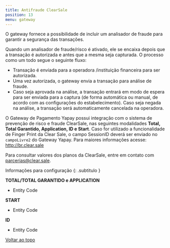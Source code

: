 ```yaml
---
title: Antifraude ClearSale
position: 13
menu: gateway
---
```


O gateway fornece a possibilidade de incluir um analisador de fraude para garantir a segurança das transações.

Quando um analisador de fraude/risco é ativado, ele se encaixa depois que a transação é autorizada e antes que a mesma seja capturada. O processo como um todo segue o seguinte fluxo:

* Transação é enviada para a operadora /instituição financeira para ser autorizada.
* Uma vez autorizada, o gateway envia a transação para análise de fraude.
* Caso seja aprovada na análise, a transação entrará em modo de espera para ser enviada para a captura (de forma automática ou manual, de acordo com as configurações do estabelecimento). Caso seja negada na análise, a transação será automaticamente cancelada na operadora.

O Gateway de Pagamento Yapay possui integração com o sistema de prevenção de risco e fraude ClearSale, nas seguintes modalidades **Total, Total Garantido, Application, ID e Start**. Caso for utilizado a funcionalidade de Finger Print da Clear Sale, o campo SessionID deverá ser enviado no `campoLivre2` do Gateway Yapay. Para maiores informações acesse: <a href="http://br.clear.sale" target="_blank" class="linkPadraoVerde">http://br.clear.sale</a>


Para consultar valores dos planos da ClearSale, entre em contato com <a href="mailto:parcerias@clear.sale" target="_blank" class="linkPadraoVerde">parcerias@clear.sale</a>.



Informações para configuração
{: .subtitulo }

**TOTAL/TOTAL GARANTIDO e APPLICATION**

* Entity Code

**START**

* Entity Code

**ID**
* Entity Code




<div class="voltar-ao-topo"><a href="#"><i class="fa fa-arrow-up" aria-hidden="true"></i>Voltar ao topo</a></div>
